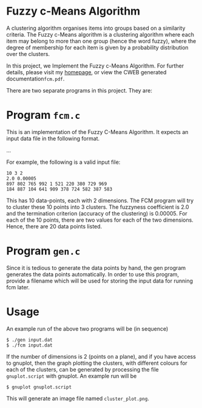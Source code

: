 Fuzzy c-Means Algorithm
===

A clustering algorithm organises items into groups based on a similarity criteria. The Fuzzy c-Means algorithm is a clustering algorithm where each item may belong to more than one group (hence the word fuzzy), where the degree of membership for each item is given by a probability distribution over the clusters.

In this project, we Implement the Fuzzy c-Means Algorithm. For further details, please visit my [homepage](http://yaikhom.com/2013/03/16/implementing-the-fuzzy-c-means-algorithm.html), or view the CWEB generated documentation`fcm.pdf`.


There are two separate programs in this project. They are:

# Program `fcm.c`

This is an implementation of the Fuzzy C-Means Algorithm. It expects an input data file in the following
format.

<number of data-points>
<number of clusters>
<number of dimensions>
<fuzzyness coefficient>
<termination criterion>
<data points> ...

For example, the following is a valid input file:

    10 3 2
    2.0 0.00005
    897 802 765 992 1 521 220 380 729 969
    184 887 104 641 909 378 724 582 387 583 

This has 10 data-points, each with 2 dimensions. The FCM
program will try to cluster these 10 points into 3 clusters.
The fuzzyness coefficient is 2.0 and the termination
criterion (accuracy of the clustering) is 0.00005. For each
of the 10 points, there are two values for each of the
two dimensions. Hence, there are 20 data points listed.

# Program `gen.c`

Since it is tedious to generate the data points by hand,
the gen program generates the data points automatically.
In order to use this program, provide a filename which will
be used for storing the input data for running fcm later.

# Usage

An example run of the above two programs will be (in sequence)

    $ ./gen input.dat
    $ ./fcm input.dat

If the number of dimensions is 2 (points on a plane), and if you
have access to gnuplot, then the graph plotting the clusters,
with different colours for each of the clusters, can be generated
by processing the file `gnuplot.script` with gnuplot. An example
run will be

    $ gnuplot gnuplot.script

This will generate an image file named `cluster_plot.png`.
